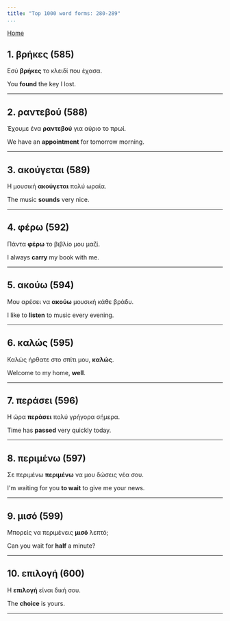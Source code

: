 ```yaml
---
title: "Top 1000 word forms: 280-289"
...
```


[Home](./) 

## 1. βρήκες (585)

Εσύ **βρήκες** το κλειδί που έχασα.

You **found** the key I lost.

---

## 2. ραντεβού (588)

Έχουμε ένα **ραντεβού** για αύριο το πρωί.  

We have an **appointment** for tomorrow morning.

---

## 3. ακούγεται (589)

Η μουσική **ακούγεται** πολύ ωραία.  

The music **sounds** very nice.

---

## 4. φέρω (592)

Πάντα **φέρω** το βιβλίο μου μαζί.

I always **carry** my book with me.

---

## 5. ακούω (594)

Μου αρέσει να **ακούω** μουσική κάθε βράδυ.  

I like to **listen** to music every evening.

---

## 6. καλώς (595)

Καλώς ήρθατε στο σπίτι μου, **καλώς**.

Welcome to my home, **well**.

---

## 7. περάσει (596)

Η ώρα **περάσει** πολύ γρήγορα σήμερα.

Time has **passed** very quickly today.

---

## 8. περιμένω (597)

Σε περιμένω **περιμένω** να μου δώσεις νέα σου.  

I'm waiting for you **to wait** to give me your news.

---

## 9. μισό (599)

Μπορείς να περιμένεις **μισό** λεπτό;  

Can you wait for **half** a minute?

---

## 10. επιλογή (600)

Η **επιλογή** είναι δική σου.

The **choice** is yours.

---

